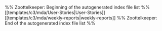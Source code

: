 %% Zoottelkeeper: Beginning of the autogenerated index file list  %%
 [[templates/c3/mda/User-Stories|User-Stories]]
 [[templates/c3/mda/weekly-reports|weekly-reports]]
%% Zoottelkeeper: End of the autogenerated index file list  %%
